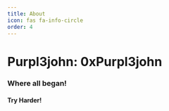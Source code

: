 ```yaml
---
title: About
icon: fas fa-info-circle
order: 4
---
```



# **Purpl3john**: 0xPurpl3john

### **Where all began!**

#### **Try Harder!**

